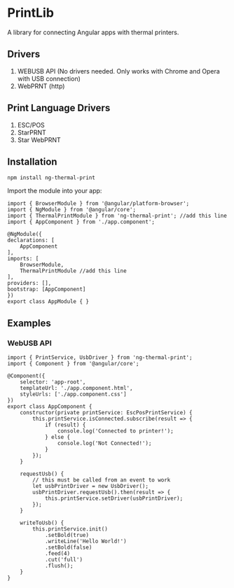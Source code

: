 # PrintLib

A library for connecting Angular apps with thermal printers.

## Drivers

1. WEBUSB API (No drivers needed. Only works with Chrome and Opera with USB connection)
2. WebPRNT (http)

## Print Language Drivers

1. ESC/POS
2. StarPRNT
3. Star WebPRNT


## Installation

`npm install ng-thermal-print`

Import the module into your app:

    import { BrowserModule } from '@angular/platform-browser';
    import { NgModule } from '@angular/core';
    import { ThermalPrintModule } from 'ng-thermal-print'; //add this line
    import { AppComponent } from './app.component';

    @NgModule({
    declarations: [
        AppComponent
    ],
    imports: [
        BrowserModule,
        ThermalPrintModule //add this line
    ],
    providers: [],
    bootstrap: [AppComponent]
    })
    export class AppModule { }

## Examples

### WebUSB API


    import { PrintService, UsbDriver } from 'ng-thermal-print';
    import { Component } from '@angular/core';

    @Component({
        selector: 'app-root',
        templateUrl: './app.component.html',
        styleUrls: ['./app.component.css']
    })
    export class AppComponent {
        constructor(private printService: EscPosPrintService) {
            this.printService.isConnected.subscribe(result => {
                if (result) {
                    console.log('Connected to printer!');
                } else {
                    console.log('Not Connected!');
                }
            });
        }

        requestUsb() {
            // this must be called from an event to work
            let usbPrintDriver = new UsbDriver();
            usbPrintDriver.requestUsb().then(result => {
                this.printService.setDriver(usbPrintDriver);
            });
        }

        writeToUsb() {
            this.printService.init()
                .setBold(true)
                .writeLine('Hello World!')
                .setBold(false)
                .feed(4)
                .cut('full')
                .flush();
        }
    }

